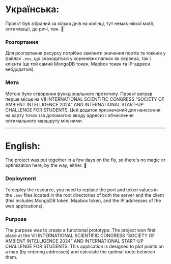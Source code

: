 # Українська:

Проєкт був зібраний за кілька днів на колінці, тут немає ніякої магії, оптимізації, до речі, теж. 🙂

### Розгортання

Для розгортання ресурсу потрібно замінити значення портів та токенів у файлах `.env`, що знаходяться у кореневих папках як сервера, так і клієнта (це той самий MongoDB токен, Mapbox токен та IP-адреси вебдодатків).

### Мета

Метою було створення функціонального прототипу. Проект виграв перше місце на VII INTERNATIONAL SCIENTIFIC CONGRESS “SOCIETY OF AMBIENT INTELLIGENCE 2024” AND INTERNATIONAL START-UP CHALLENGE FOR STUDENTS. Цей додаток призначений для нанесення на карту точок (за допомогою вводу адреси) і обчислення оптимального маршруту між ними.

---

# English:

The project was put together in a few days on the fly, so there's no magic or optimization here, by the way, either. 🙂

### Deployment

To deploy the resource, you need to replace the port and token values in the `.env` files located in the root directories of both the server and the client (this includes MongoDB token, Mapbox token, and the IP addresses of the web applications).

### Purpose

The purpose was to create a functional prototype. The project won first place at the VII INTERNATIONAL SCIENTIFIC CONGRESS “SOCIETY OF AMBIENT INTELLIGENCE 2024” AND INTERNATIONAL START-UP CHALLENGE FOR STUDENTS. This application is designed to plot points on a map (by entering addresses) and calculate the optimal route between them.
